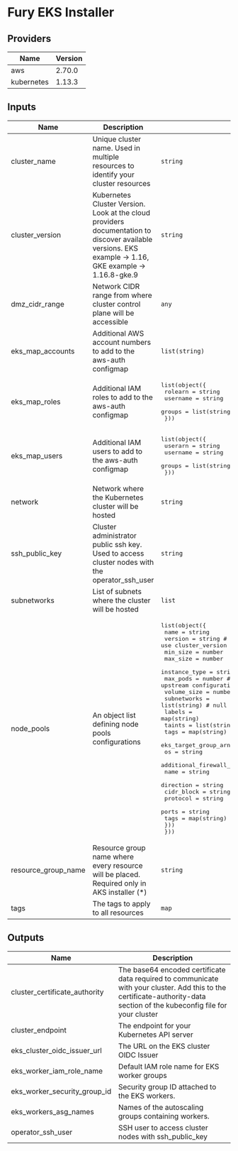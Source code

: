 # Fury EKS Installer

## Providers

| Name       | Version |
| ---------- | ------- |
| aws        | 2.70.0  |
| kubernetes | 1.13.3  |

## Inputs

| Name                | Description                                                                                                                                            | Type                                                                                                                                                                                                                                                                                                                                                                                                                                                                                                                                                                                                                                                                                                                                                                               | Default | Required |
| ------------------- | ------------------------------------------------------------------------------------------------------------------------------------------------------ | ---------------------------------------------------------------------------------------------------------------------------------------------------------------------------------------------------------------------------------------------------------------------------------------------------------------------------------------------------------------------------------------------------------------------------------------------------------------------------------------------------------------------------------------------------------------------------------------------------------------------------------------------------------------------------------------------------------------------------------------------------------------------------------- | ------- | :------: |
| cluster_name        | Unique cluster name. Used in multiple resources to identify your cluster resources                                                                     | `string`                                                                                                                                                                                                                                                                                                                                                                                                                                                                                                                                                                                                                                                                                                                                                                           | n/a     |   yes    |
| cluster_version     | Kubernetes Cluster Version. Look at the cloud providers documentation to discover available versions. EKS example -> 1.16, GKE example -> 1.16.8-gke.9 | `string`                                                                                                                                                                                                                                                                                                                                                                                                                                                                                                                                                                                                                                                                                                                                                                           | n/a     |   yes    |
| dmz_cidr_range      | Network CIDR range from where cluster control plane will be accessible                                                                                 | `any`                                                                                                                                                                                                                                                                                                                                                                                                                                                                                                                                                                                                                                                                                                                                                                              | n/a     |   yes    |
| eks_map_accounts    | Additional AWS account numbers to add to the aws-auth configmap                                                                                        | `list(string)`                                                                                                                                                                                                                                                                                                                                                                                                                                                                                                                                                                                                                                                                                                                                                                     | n/a     |   yes    |
| eks_map_roles       | Additional IAM roles to add to the aws-auth configmap                                                                                                  | <pre>list(object({<br>    rolearn  = string<br>    username = string<br>    groups   = list(string)<br>  }))<br></pre>                                                                                                                                                                                                                                                                                                                                                                                                                                                                                                                                                                                                                                                             | n/a     |   yes    |
| eks_map_users       | Additional IAM users to add to the aws-auth configmap                                                                                                  | <pre>list(object({<br>    userarn  = string<br>    username = string<br>    groups   = list(string)<br>  }))<br></pre>                                                                                                                                                                                                                                                                                                                                                                                                                                                                                                                                                                                                                                                             | n/a     |   yes    |
| network             | Network where the Kubernetes cluster will be hosted                                                                                                    | `string`                                                                                                                                                                                                                                                                                                                                                                                                                                                                                                                                                                                                                                                                                                                                                                           | n/a     |   yes    |
| ssh_public_key      | Cluster administrator public ssh key. Used to access cluster nodes with the operator_ssh_user                                                          | `string`                                                                                                                                                                                                                                                                                                                                                                                                                                                                                                                                                                                                                                                                                                                                                                           | n/a     |   yes    |
| subnetworks         | List of subnets where the cluster will be hosted                                                                                                       | `list`                                                                                                                                                                                                                                                                                                                                                                                                                                                                                                                                                                                                                                                                                                                                                                             | n/a     |   yes    |
| node_pools          | An object list defining node pools configurations                                                                                                      | <pre>list(object({<br>    name          = string<br>    version       = string # null to use cluster_version<br>    min_size      = number<br>    max_size      = number<br>    instance_type = string<br>    max_pods      = number # null to use default upstream configuration<br>    volume_size   = number<br>    subnetworks   = list(string) # null to use default upstream configuration<br>    labels        = map(string)<br>    taints        = list(string)<br>    tags          = map(string)<br>    eks_target_group_arns          = list(string)<br>    os    = string<br>    additional_firewall_rules = list(object({<br>      name        = string<br>      direction   = string<br>      cidr_block  = string<br>      protocol    = string<br>      ports       = string<br>      tags        = map(string)<br>    }))<br>  }))<br></pre> | `[]`    |    no    |
| resource_group_name | Resource group name where every resource will be placed. Required only in AKS installer (*)                                                            | `string`                                                                                                                                                                                                                                                                                                                                                                                                                                                                                                                                                                                                                                                                                                                                                                           | `""`    |    no    |
| tags                | The tags to apply to all resources                                                                                                                     | `map`                                                                                                                                                                                                                                                                                                                                                                                                                                                                                                                                                                                                                                                                                                                                                                              | `{}`    |    no    |

## Outputs

| Name                          | Description                                                                                                                                                               |
| ----------------------------- | ------------------------------------------------------------------------------------------------------------------------------------------------------------------------- |
| cluster_certificate_authority | The base64 encoded certificate data required to communicate with your cluster. Add this to the certificate-authority-data section of the kubeconfig file for your cluster |
| cluster_endpoint              | The endpoint for your Kubernetes API server                                                                                                                               |
| eks_cluster_oidc_issuer_url   | The URL on the EKS cluster OIDC Issuer                                                                                                                                    |
| eks_worker_iam_role_name      | Default IAM role name for EKS worker groups                                                                                                                               |
| eks_worker_security_group_id  | Security group ID attached to the EKS workers.                                                                                                                            |
| eks_workers_asg_names         | Names of the autoscaling groups containing workers.                                                                                                                       |
| operator_ssh_user             | SSH user to access cluster nodes with ssh_public_key                                                                                                                      |
